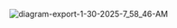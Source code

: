 
![diagram-export-1-30-2025-7_58_46-AM](https://github.com/user-attachments/assets/4f36963b-80a0-416c-84c3-fec316f9260e)

